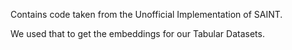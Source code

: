 Contains code taken from the Unofficial Implementation of SAINT.

We used that to get the embeddings for our Tabular Datasets.
